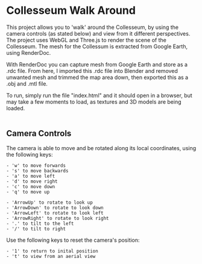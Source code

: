 # Collesseum Walk Around
This project allows you to 'walk' around the Collesseum, by using the camera controls (as stated below) and view from it different perspectives. The project uses WebGL and Three.js to render the scene of the Collesseum. The mesh for the Collessum is extracted from Google Earth, using RenderDoc.

With RenderDoc you can capture mesh from Google Earth and store as a .rdc file. From here, I imported this .rdc file into Blender and removed unwanted mesh and trimmed the map area down, then exported this as a .obj and .mtl file.

To run, simply run the file "index.html" and it should open in a browser, but may take a few moments to load, as textures and 3D models are being loaded.
<br />
<br />

## Camera Controls

The camera is able to move and be rotated along its local coordinates, using the following keys:

    - 'w' to move forwards
    - 's' to move backwards
    - 'a' to move left
    - 'd' to move right
    - 'c' to move down
    - 'q' to move up

    - 'ArrowUp' to rotate to look up
    - 'ArrowDown' to rotate to look down
    - 'ArrowLeft' to rotate to look left
    - 'ArrowRight' to rotate to look right
    - '.' to tilt to the left
    - '/' to tilt to right

Use the following keys to reset the camera's position:

    - '1' to return to inital position
    - 't' to view from an aerial view
